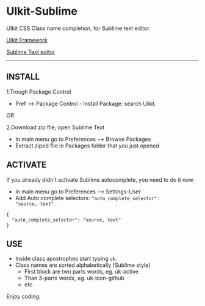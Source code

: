 UIkit-Sublime
=============

UIkit CSS Class name completion, for Sublime text editor.

<a href="http://getuikit.com" target="_blank" title="UIkit framework">UIkit Framework</a>

<a href="http://www.sublimetext.com" target="_blank" title="Sublime Text editor">Sublime Text editor</a>

__________________________________________________________

<h2>INSTALL</h2>

1.Trough Package Control
 - Pref --> Package Control - Install Package: search UIkit.

OR

2.Download zip file, open Sublime Text

 - In main menu go to Preferences --> Browse Packages
 - Extract ziped file in Packages folder that you just opened

<h2>ACTIVATE</h2>

If you already didn't activate Sublime autocomplete, you need to do it now.
 - In main menu go to Preferences --> Settings-User
 - Add Auto complete selectors: <code>"auto_complete_selector": "source, text"</code>
<pre><code>{
  "auto_complete_selector": "source, text"
}</code></pre>

<h2>USE</h2>

 - Inside class apostrophes start typing <code>uk</code>.
 - Class names are sorted alphabetically (Sublime style)
   - First block are two parts words, eg. uk-active
   - Than 3-parts words, eg. uk-icon-github
   - etc.

Enjoy coding.
